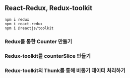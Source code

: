 ## React-Redux, Redux-toolkit

```
npm i redux
npm i react-redux
npm i @reactjs/toolkit
```

### Redux를 통한 Counter 만들기

### Redux-toolkit를 counterSlice 만들기

### Redux-toolkit의 Thunk를 통해 비동기 데이터 처리하기

